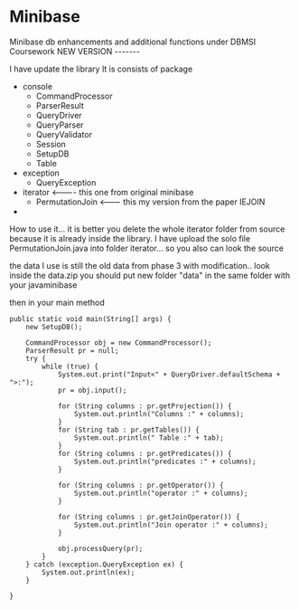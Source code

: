 # Minibase
Minibase db enhancements and additional functions under DBMSI Coursework
NEW VERSION -------

I have update the library
It is consists of package
- console
    -   CommandProcessor
    -   ParserResult
    -   QueryDriver
    -   QueryParser
    -   QueryValidator
    -   Session
    -   SetupDB
    -   Table
- exception
    -   QueryException
- iterator <---- this one from original minibase
    -   PermutationJoin <--- this my version from the paper IEJOIN
-   

How to use it...
it is better you delete the whole iterator folder from source because it is already inside the library.
I have upload the solo file PermutationJoin.java into folder iterator... so you also can look the source

the data I use is still the old data from phase 3 with modification.. look inside the data.zip
you should put new folder "data" in the same folder with your javaminibase


then in your main method


    public static void main(String[] args) {
        new SetupDB();

        CommandProcessor obj = new CommandProcessor();
        ParserResult pr = null;
        try {
            while (true) {
                System.out.print("Input<" + QueryDriver.defaultSchema + ">:");
                pr = obj.input();

                for (String columns : pr.getProjection()) {
                    System.out.println("Columns :" + columns);
                }
                for (String tab : pr.getTables()) {
                    System.out.println(" Table :" + tab);
                }
                for (String columns : pr.getPredicates()) {
                    System.out.println("predicates :" + columns);
                }

                for (String columns : pr.getOperator()) {
                    System.out.println("operator :" + columns);
                }

                for (String columns : pr.getJoinOperator()) {
                    System.out.println("Join operator :" + columns);
                }
                
                obj.processQuery(pr);
            }
        } catch (exception.QueryException ex) {
            System.out.println(ex);
        }

    }



